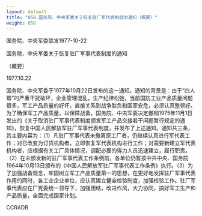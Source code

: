 ```yaml
---
layout: default
title: "858.国务院、中央军委关于恢复驻厂军代表制度的通知（概要）"
weight: 858
---
```


国务院、中央军委联发1977-10-22

国务院、中央军委关于恢复驻厂军事代表制度的通知

（概要）

1977.10.22

国务院、中央军委于1977年10月22日发布的这一通知。通知的背景是：由于“四人帮”的严重干扰破坏，企业管理混乱，生产纪律松弛，当前国防工业产品质量问题很多，军工产品质量的好坏，直接关系到战争胜负和国家安危，必须认真整顿好。为了确保军工产品质量，以保障战备，国务院、中央军委决定撤销1975年11月1日发出的《关于取消驻厂军事代表制度颁发军工产品交接若干问题暂行规定的通知》，恢复中国人民解放军驻厂军事代表制度，并发布了上述通知。通知共三条，其主要内容为：（1）凡驻厂军事代表未撤离原工厂者，仍继续认真进行军代表工作；对已改变为订货机构者，立即恢复军代表机构进行工作；对需要新建立军代表机构者，应根据有关工厂具体情况，调配必要的得力人员迅速建立，履行职责。（2）在未颁发新的驻厂军事代表工作条例前，各单位仍暂按中共中央、国务院1964年10月13日颁布的《中国人民解放军驻厂军事代表工作条例》执行。（3）为了加强战备观念，牢固树立军工产品质量第一的思想，在更好地发挥驻厂军事代表作用的同时，各工业企业单位，应认真建立健全检验制度，加强检验工作。驻厂军事代表应在厂党委统一领导下，加强团结，改进作风，大力协同，搞好军工生产和产品质量，全面完成国家计划。

CCRADB

